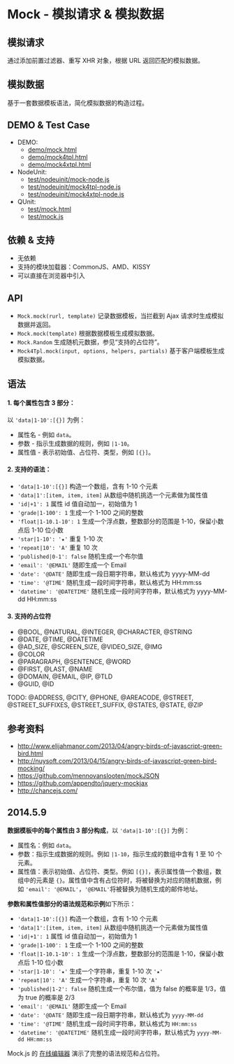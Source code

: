 # Mock - 模拟请求 & 模拟数据

## 模拟请求
通过添加前置过滤器、重写 XHR 对象，根据 URL 返回匹配的模拟数据。

## 模拟数据
基于一套数据模板语法，简化模拟数据的构造过程。

## DEMO & Test Case
* DEMO: 
    * [demo/mock.html](demo/mock.html)
    * [demo/mock4tpl.html](demo/mock4tpl.html)
    * [demo/mock4xtpl.html](demo/mock4xtpl.html)
* NodeUnit: 
    * [test/nodeuinit/mock-node.js](test/nodeuinit/mock-node.js)
    * [test/nodeuinit/mock4tpl-node.js](test/nodeuinit/mock4tpl-node.js)
    * [test/nodeuinit/mock4xtpl-node.js](test/nodeuinit/mock4xtpl-node.js)
* QUnit: 
    * [test/mock.html](test/mock.html)
    * [test/mock.js](test/mock.js)

## 依赖 & 支持
* 无依赖
* 支持的模块加载器：CommonJS、AMD、KISSY
* 可以直接在浏览器中引入


## API
* `Mock.mock(rurl, template)` 记录数据模板，当拦截到 Ajax 请求时生成模拟数据并返回。
* `Mock.mock(template)` 根据数据模板生成模拟数据。
* `Mock.Random` 生成随机元数据，参见“支持的占位符”。
* `Mock4Tpl.mock(input, options, helpers, partials)` 基于客户端模板生成模拟数据。


## 语法

#### 1. 每个属性包含 3 部分：

以 `'data|1-10':[{}]` 为例：
* 属性名 - 例如 `data`。
* 参数 - 指示生成数据的规则，例如 `|1-10`。
* 属性值 - 表示初始值、占位符、类型，例如 `[{}]`。

#### 2. 支持的语法：
* `'data|1-10':[{}]` 构造一个数组，含有 1-10 个元素
* `'data|1':[item, item, item]` 从数组中随机挑选一个元素做为属性值
* `'id|+1': 1` 属性 id 值自动加一，初始值为 1
* `'grade|1-100': 1` 生成一个 1-100 之间的整数
* `'float|1-10.1-10': 1` 生成一个浮点数，整数部分的范围是 1-10，保留小数点后 1-10 位小数
* `'star|1-10': '★'` 重复 1-10 次
* `'repeat|10': 'A'` 重复 10 次
* `'published|0-1': false` 随机生成一个布尔值
* `'email': '@EMAIL'` 随即生成一个 Email
* `'date': '@DATE'` 随即生成一段日期字符串，默认格式为 yyyy-MM-dd
* `'time': '@TIME'` 随机生成一段时间字符串，默认格式为 HH:mm:ss
* `'datetime': '@DATETIME'` 随机生成一段时间字符串，默认格式为 yyyy-MM-dd HH:mm:ss

#### 3. 支持的占位符
* @BOOL, @NATURAL, @INTEGER, @CHARACTER, @STRING
* @DATE, @TIME, @DATETIME
* @AD_SIZE, @SCREEN_SIZE, @VIDEO_SIZE, @IMG
* @COLOR
* @PARAGRAPH, @SENTENCE, @WORD
* @FIRST, @LAST, @NAME
* @DOMAIN, @EMAIL, @IP, @TLD
* @GUID, @ID

TODO: @ADDRESS, @CITY, @PHONE, @AREACODE, @STREET, @STREET_SUFFIXES, @STREET_SUFFIX, @STATES, @STATE, @ZIP
    

## 参考资料
* <http://www.elijahmanor.com/2013/04/angry-birds-of-javascript-green-bird.html>
* <http://nuysoft.com/2013/04/15/angry-birds-of-javascript-green-bird-mocking/>
* <https://github.com/mennovanslooten/mockJSON>
* <https://github.com/appendto/jquery-mockjax>
* <http://chancejs.com/>


## 2014.5.9
**数据模板中的每个属性由 3 部分构成**，以 `'data|1-10':[{}]` 为例：

* 属性名：例如 `data`。
* 参数：指示生成数据的规则。例如 `|1-10`，指示生成的数组中含有 1 至 10 个元素。
* 属性值：表示初始值、占位符、类型。例如 `[{}]`，表示属性值一个数组，数组中的元素是 `{}`。属性值中含有占位符时，将被替换为对应的随机数据，例如 `'email': '@EMAIL'`，`'@EMAIL'`将被替换为随机生成的邮件地址。

**参数和属性值部分的语法规范和示例**如下所示：

* `'data|1-10':[{}]` 构造一个数组，含有 1-10 个元素
* `'data|1':[item, item, item]` 从数组中随机挑选一个元素做为属性值
* `'id|+1': 1` 属性 id 值自动加一，初始值为 1
* `'grade|1-100': 1` 生成一个 1-100 之间的整数
* `'float|1-10.1-10': 1` 生成一个浮点数，整数部分的范围是 1-10，保留小数点后 1-10 位小数
* `'star|1-10': '★'` 生成一个字符串，重复 1-10 次 `'★'`
* `'repeat|10': 'A'` 生成一个字符串，重复 10 次 `'A'`
* `'published|1-2': false` 随机生成一个布尔值，值为 false 的概率是 1/3，值为 true 的概率是 2/3
* `'email': '@EMAIL'` 随即生成一个 Email
* `'date': '@DATE'` 随即生成一段日期字符串，默认格式为 `yyyy-MM-dd`
* `'time': '@TIME'` 随机生成一段时间字符串，默认格式为 `HH:mm:ss`
* `'datetime': '@DATETIME'` 随机生成一段时间字符串，默认格式为 `yyyy-MM-dd HH:mm:ss`

Mock.js 的 [在线编辑器](./demo/mock.html) 演示了完整的语法规范和占位符。 
